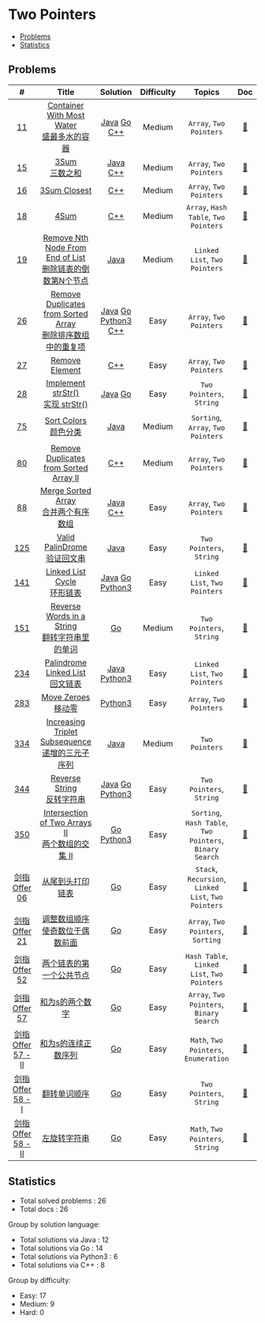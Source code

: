 <!-- omit in toc -->
# Two Pointers

- [Problems](#problems)
- [Statistics](#statistics)

## Problems

| # | Title | Solution | Difficulty | Topics | Doc |
|:----:|:----:|:----:|:----:|:----:|:----:|
| [<span id="problem-11">11</span>](#problem-11 "#11") | [Container With Most Water <br>盛最多水的容器](https://leetcode-cn.com/problems/container-with-most-water/ "https://leetcode-cn.com/problems/container-with-most-water/") | [Java](../../java/src/11.%20ContainerWithMostWater.java "java/src/11.%20ContainerWithMostWater.java") [Go](../../go/src/11.go "go/src/11.go") [C++](../../cpp/src/11.cpp "cpp/src/11.cpp") | Medium | `Array`, `Two Pointers` | [:page_facing_up:](../../docs/11.%20Container%20With%20Most%20Water%20%E7%9B%9B%E6%9C%80%E5%A4%9A%E6%B0%B4%E7%9A%84%E5%AE%B9%E5%99%A8.md "docs/11.%20Container%20With%20Most%20Water%20%E7%9B%9B%E6%9C%80%E5%A4%9A%E6%B0%B4%E7%9A%84%E5%AE%B9%E5%99%A8.md") |
| [<span id="problem-15">15</span>](#problem-15 "#15") | [3Sum <br>三数之和](https://leetcode-cn.com/problems/3sum/ "https://leetcode-cn.com/problems/3sum/") | [Java](../../java/src/15.%203Sum.java "java/src/15.%203Sum.java") [C++](../../cpp/src/15.cpp "cpp/src/15.cpp") | Medium | `Array`, `Two Pointers` | [:page_facing_up:](../../docs/15.%203Sum%20%E4%B8%89%E6%95%B0%E4%B9%8B%E5%92%8C.md "docs/15.%203Sum%20%E4%B8%89%E6%95%B0%E4%B9%8B%E5%92%8C.md") |
| [<span id="problem-16">16</span>](#problem-16 "#16") | [3Sum Closest](https://leetcode.com/problems/3sum-closest/ "https://leetcode.com/problems/3sum-closest/") |  [C++](../../cpp/src/16.cpp "cpp/src/16.cpp") | Medium | `Array`, `Two Pointers` | [:page_facing_up:](../../docs/16.%203Sum%20Closest.md "docs/16.%203Sum%20Closest.md") |
| [<span id="problem-18">18</span>](#problem-18 "#18") | [4Sum](https://leetcode.com/problems/4sum/ "https://leetcode.com/problems/4sum/") |  [C++](../../cpp/src/18.cpp "cpp/src/18.cpp") | Medium | `Array`, `Hash Table`, `Two Pointers` | [:page_facing_up:](../../docs/18.%204Sum.md "docs/18.%204Sum.md") |
| [<span id="problem-19">19</span>](#problem-19 "#19") | [Remove Nth Node From End of List <br>删除链表的倒数第N个节点](https://leetcode-cn.com/problems/remove-nth-node-from-end-of-list/ "https://leetcode-cn.com/problems/remove-nth-node-from-end-of-list/") | [Java](../../java/src/19.%20RemoveNthNodeFromEndOfList.java "java/src/19.%20RemoveNthNodeFromEndOfList.java") | Medium | `Linked List`, `Two Pointers` | [:page_facing_up:](../../docs/19.%20Remove%20Nth%20Node%20From%20End%20of%20List%20%E5%88%A0%E9%99%A4%E9%93%BE%E8%A1%A8%E7%9A%84%E5%80%92%E6%95%B0%E7%AC%ACN%E4%B8%AA%E8%8A%82%E7%82%B9.md "docs/19.%20Remove%20Nth%20Node%20From%20End%20of%20List%20%E5%88%A0%E9%99%A4%E9%93%BE%E8%A1%A8%E7%9A%84%E5%80%92%E6%95%B0%E7%AC%ACN%E4%B8%AA%E8%8A%82%E7%82%B9.md") |
| [<span id="problem-26">26</span>](#problem-26 "#26") | [Remove Duplicates from Sorted Array <br>删除排序数组中的重复项](https://leetcode-cn.com/problems/remove-duplicates-from-sorted-array/ "https://leetcode-cn.com/problems/remove-duplicates-from-sorted-array/") | [Java](../../java/src/26.%20RemoveDuplicatesfromSortedArray.java "java/src/26.%20RemoveDuplicatesfromSortedArray.java") [Go](../../go/src/26.go "go/src/26.go") [Python3](../../py3/26.py "py3/26.py") [C++](../../cpp/src/26.cpp "cpp/src/26.cpp") | Easy | `Array`, `Two Pointers` | [:page_facing_up:](../../docs/26.%20Remove%20Duplicates%20from%20Sorted%20Array%20%E5%88%A0%E9%99%A4%E6%8E%92%E5%BA%8F%E6%95%B0%E7%BB%84%E4%B8%AD%E7%9A%84%E9%87%8D%E5%A4%8D%E9%A1%B9.md "docs/26.%20Remove%20Duplicates%20from%20Sorted%20Array%20%E5%88%A0%E9%99%A4%E6%8E%92%E5%BA%8F%E6%95%B0%E7%BB%84%E4%B8%AD%E7%9A%84%E9%87%8D%E5%A4%8D%E9%A1%B9.md") |
| [<span id="problem-27">27</span>](#problem-27 "#27") | [Remove Element](https://leetcode.com/problems/remove-element/ "https://leetcode.com/problems/remove-element/") |  [C++](../../cpp/src/27.cpp "cpp/src/27.cpp") | Easy | `Array`, `Two Pointers` | [:page_facing_up:](../../docs/27.%20Remove%20Element.md "docs/27.%20Remove%20Element.md") |
| [<span id="problem-28">28</span>](#problem-28 "#28") | [Implement strStr() <br>实现 strStr()](https://leetcode-cn.com/problems/implement-strstr/ "https://leetcode-cn.com/problems/implement-strstr/") | [Java](../../java/src/28.%20ImplementstrStr.java "java/src/28.%20ImplementstrStr.java") [Go](../../go/src/28.go "go/src/28.go") | Easy | `Two Pointers`, `String` | [:page_facing_up:](../../docs/28.%20Implement%20strStr%28%29%20%E5%AE%9E%E7%8E%B0%20strStr%28%29.md "docs/28.%20Implement%20strStr%28%29%20%E5%AE%9E%E7%8E%B0%20strStr%28%29.md") |
| [<span id="problem-75">75</span>](#problem-75 "#75") | [Sort Colors <br>颜色分类](https://leetcode-cn.com/problems/sort-colors/description/ "https://leetcode-cn.com/problems/sort-colors/description/") | [Java](../../java/src/75.%20SortColors.java "java/src/75.%20SortColors.java") | Medium | `Sorting`, `Array`, `Two Pointers` | [:page_facing_up:](../../docs/75.%20Sort%20Colors%20%E9%A2%9C%E8%89%B2%E5%88%86%E7%B1%BB.md "docs/75.%20Sort%20Colors%20%E9%A2%9C%E8%89%B2%E5%88%86%E7%B1%BB.md") |
| [<span id="problem-80">80</span>](#problem-80 "#80") | [Remove Duplicates from Sorted Array II](https://leetcode.com/problems/remove-duplicates-from-sorted-array-ii/ "https://leetcode.com/problems/remove-duplicates-from-sorted-array-ii/") |  [C++](../../cpp/src/80.cpp "cpp/src/80.cpp") | Medium | `Array`, `Two Pointers` | [:page_facing_up:](../../docs/80.%20Remove%20Duplicates%20from%20Sorted%20Array%20II.md "docs/80.%20Remove%20Duplicates%20from%20Sorted%20Array%20II.md") |
| [<span id="problem-88">88</span>](#problem-88 "#88") | [Merge Sorted Array <br>合并两个有序数组](https://leetcode-cn.com/problems/merge-sorted-array/ "https://leetcode-cn.com/problems/merge-sorted-array/") | [Java](../../java/src/88.%20MergeSortedArray.java "java/src/88.%20MergeSortedArray.java") [C++](../../cpp/src/88.cpp "cpp/src/88.cpp") | Easy | `Array`, `Two Pointers` | [:page_facing_up:](../../docs/88.%20Merge%20Sorted%20Array%20%E5%90%88%E5%B9%B6%E4%B8%A4%E4%B8%AA%E6%9C%89%E5%BA%8F%E6%95%B0%E7%BB%84.md "docs/88.%20Merge%20Sorted%20Array%20%E5%90%88%E5%B9%B6%E4%B8%A4%E4%B8%AA%E6%9C%89%E5%BA%8F%E6%95%B0%E7%BB%84.md") |
| [<span id="problem-125">125</span>](#problem-125 "#125") | [Valid PalinDrome <br>验证回文串](https://leetcode-cn.com/problems/valid-palindrome/ "https://leetcode-cn.com/problems/valid-palindrome/") | [Java](../../java/src/125.%20ValidPaliDrome.java "java/src/125.%20ValidPaliDrome.java") | Easy | `Two Pointers`, `String` | [:page_facing_up:](../../docs/125.%20Valid%20PalinDrome%20%E9%AA%8C%E8%AF%81%E5%9B%9E%E6%96%87%E4%B8%B2.md "docs/125.%20Valid%20PalinDrome%20%E9%AA%8C%E8%AF%81%E5%9B%9E%E6%96%87%E4%B8%B2.md") |
| [<span id="problem-141">141</span>](#problem-141 "#141") | [Linked List Cycle <br>环形链表](https://leetcode-cn.com/problems/linked-list-cycle/ "https://leetcode-cn.com/problems/linked-list-cycle/") | [Java](../../java/src/141.%20LinkedListCycle.java "java/src/141.%20LinkedListCycle.java") [Go](../../go/src/141.go "go/src/141.go") [Python3](../../py3/141.py "py3/141.py") | Easy | `Linked List`, `Two Pointers` | [:page_facing_up:](../../docs/141.%20Linked%20List%20Cycle%20%E7%8E%AF%E5%BD%A2%E9%93%BE%E8%A1%A8.md "docs/141.%20Linked%20List%20Cycle%20%E7%8E%AF%E5%BD%A2%E9%93%BE%E8%A1%A8.md") |
| [<span id="problem-151">151</span>](#problem-151 "#151") | [Reverse Words in a String <br>翻转字符串里的单词](https://leetcode-cn.com/problems/reverse-words-in-a-string/ "https://leetcode-cn.com/problems/reverse-words-in-a-string/") |  [Go](../../go/src/151.go "go/src/151.go") | Medium | `Two Pointers`, `String` | [:page_facing_up:](../../docs/151.%20Reverse%20Words%20in%20a%20String%20%E7%BF%BB%E8%BD%AC%E5%AD%97%E7%AC%A6%E4%B8%B2%E9%87%8C%E7%9A%84%E5%8D%95%E8%AF%8D.md "docs/151.%20Reverse%20Words%20in%20a%20String%20%E7%BF%BB%E8%BD%AC%E5%AD%97%E7%AC%A6%E4%B8%B2%E9%87%8C%E7%9A%84%E5%8D%95%E8%AF%8D.md") |
| [<span id="problem-234">234</span>](#problem-234 "#234") | [Palindrome Linked List <br>回文链表](https://leetcode-cn.com/problems/palindrome-linked-list/ "https://leetcode-cn.com/problems/palindrome-linked-list/") | [Java](../../java/src/234.%20PalidromeLinkedList.java "java/src/234.%20PalidromeLinkedList.java") [Python3](../../py3/234.py "py3/234.py") | Easy | `Linked List`, `Two Pointers` | [:page_facing_up:](../../docs/234.%20Palindrome%20Linked%20List%20%E5%9B%9E%E6%96%87%E9%93%BE%E8%A1%A8.md "docs/234.%20Palindrome%20Linked%20List%20%E5%9B%9E%E6%96%87%E9%93%BE%E8%A1%A8.md") |
| [<span id="problem-283">283</span>](#problem-283 "#283") | [Move Zeroes <br>移动零](https://leetcode-cn.com/problems/move-zeroes/ "https://leetcode-cn.com/problems/move-zeroes/") |  [Python3](../../py3/283.py "py3/283.py") | Easy | `Array`, `Two Pointers` | [:page_facing_up:](../../docs/283.%20Move%20Zeroes%20%E7%A7%BB%E5%8A%A8%E9%9B%B6.md "docs/283.%20Move%20Zeroes%20%E7%A7%BB%E5%8A%A8%E9%9B%B6.md") |
| [<span id="problem-334">334</span>](#problem-334 "#334") | [Increasing Triplet Subsequence <br>递增的三元子序列](https://leetcode-cn.com/problems/increasing-triplet-subsequence/ "https://leetcode-cn.com/problems/increasing-triplet-subsequence/") | [Java](../../java/src/334.%20IncreasingTripletSubsequence.java "java/src/334.%20IncreasingTripletSubsequence.java") | Medium | `Two Pointers` | [:page_facing_up:](../../docs/334.%20Increasing%20Triplet%20Subsequence%20%E9%80%92%E5%A2%9E%E7%9A%84%E4%B8%89%E5%85%83%E5%AD%90%E5%BA%8F%E5%88%97.md "docs/334.%20Increasing%20Triplet%20Subsequence%20%E9%80%92%E5%A2%9E%E7%9A%84%E4%B8%89%E5%85%83%E5%AD%90%E5%BA%8F%E5%88%97.md") |
| [<span id="problem-344">344</span>](#problem-344 "#344") | [Reverse String <br>反转字符串](https://leetcode-cn.com/problems/reverse-string/ "https://leetcode-cn.com/problems/reverse-string/") | [Java](../../java/src/344.%20ReverseString.java "java/src/344.%20ReverseString.java") [Go](../../go/src/344.go "go/src/344.go") [Python3](../../py3/344.py "py3/344.py") | Easy | `Two Pointers`, `String` | [:page_facing_up:](../../docs/344.%20Reverse%20String%20%E5%8F%8D%E8%BD%AC%E5%AD%97%E7%AC%A6%E4%B8%B2.md "docs/344.%20Reverse%20String%20%E5%8F%8D%E8%BD%AC%E5%AD%97%E7%AC%A6%E4%B8%B2.md") |
| [<span id="problem-350">350</span>](#problem-350 "#350") | [Intersection of Two Arrays II <br>两个数组的交集 II](https://leetcode-cn.com/problems/intersection-of-two-arrays-ii/ "https://leetcode-cn.com/problems/intersection-of-two-arrays-ii/") |  [Go](../../go/src/350.go "go/src/350.go") [Python3](../../py3/350.py "py3/350.py") | Easy | `Sorting`, `Hash Table`, `Two Pointers`, `Binary Search` | [:page_facing_up:](../../docs/350.%20Intersection%20of%20Two%20Arrays%20II%20%E4%B8%A4%E4%B8%AA%E6%95%B0%E7%BB%84%E7%9A%84%E4%BA%A4%E9%9B%86%20II.md "docs/350.%20Intersection%20of%20Two%20Arrays%20II%20%E4%B8%A4%E4%B8%AA%E6%95%B0%E7%BB%84%E7%9A%84%E4%BA%A4%E9%9B%86%20II.md") |
| [<span id="problem-剑指-Offer-06">剑指 Offer 06</span>](#problem-剑指-Offer-06 "#剑指 Offer 06") | [从尾到头打印链表](https://leetcode-cn.com/problems/cong-wei-dao-tou-da-yin-lian-biao-lcof/ "https://leetcode-cn.com/problems/cong-wei-dao-tou-da-yin-lian-biao-lcof/") |  [Go](../../go/src/%E5%89%91%E6%8C%87_Offer_06.go "go/src/%E5%89%91%E6%8C%87_Offer_06.go") | Easy | `Stack`, `Recursion`, `Linked List`, `Two Pointers` | [:page_facing_up:](../../docs/%E5%89%91%E6%8C%87%20Offer%2006.%20%E4%BB%8E%E5%B0%BE%E5%88%B0%E5%A4%B4%E6%89%93%E5%8D%B0%E9%93%BE%E8%A1%A8.md "docs/%E5%89%91%E6%8C%87%20Offer%2006.%20%E4%BB%8E%E5%B0%BE%E5%88%B0%E5%A4%B4%E6%89%93%E5%8D%B0%E9%93%BE%E8%A1%A8.md") |
| [<span id="problem-剑指-Offer-21">剑指 Offer 21</span>](#problem-剑指-Offer-21 "#剑指 Offer 21") | [调整数组顺序使奇数位于偶数前面](https://leetcode-cn.com/problems/diao-zheng-shu-zu-shun-xu-shi-qi-shu-wei-yu-ou-shu-qian-mian-lcof/ "https://leetcode-cn.com/problems/diao-zheng-shu-zu-shun-xu-shi-qi-shu-wei-yu-ou-shu-qian-mian-lcof/") |  [Go](../../go/src/%E5%89%91%E6%8C%87_Offer_21.go "go/src/%E5%89%91%E6%8C%87_Offer_21.go") | Easy | `Array`, `Two Pointers`, `Sorting` | [:page_facing_up:](../../docs/%E5%89%91%E6%8C%87%20Offer%2021.%20%E8%B0%83%E6%95%B4%E6%95%B0%E7%BB%84%E9%A1%BA%E5%BA%8F%E4%BD%BF%E5%A5%87%E6%95%B0%E4%BD%8D%E4%BA%8E%E5%81%B6%E6%95%B0%E5%89%8D%E9%9D%A2.md "docs/%E5%89%91%E6%8C%87%20Offer%2021.%20%E8%B0%83%E6%95%B4%E6%95%B0%E7%BB%84%E9%A1%BA%E5%BA%8F%E4%BD%BF%E5%A5%87%E6%95%B0%E4%BD%8D%E4%BA%8E%E5%81%B6%E6%95%B0%E5%89%8D%E9%9D%A2.md") |
| [<span id="problem-剑指-Offer-52">剑指 Offer 52</span>](#problem-剑指-Offer-52 "#剑指 Offer 52") | [两个链表的第一个公共节点](https://leetcode-cn.com/problems/liang-ge-lian-biao-de-di-yi-ge-gong-gong-jie-dian-lcof/ "https://leetcode-cn.com/problems/liang-ge-lian-biao-de-di-yi-ge-gong-gong-jie-dian-lcof/") |  [Go](../../go/src/%E5%89%91%E6%8C%87_Offer_52.go "go/src/%E5%89%91%E6%8C%87_Offer_52.go") | Easy | `Hash Table`, `Linked List`, `Two Pointers` | [:page_facing_up:](../../docs/%E5%89%91%E6%8C%87%20Offer%2052.%20%E4%B8%A4%E4%B8%AA%E9%93%BE%E8%A1%A8%E7%9A%84%E7%AC%AC%E4%B8%80%E4%B8%AA%E5%85%AC%E5%85%B1%E8%8A%82%E7%82%B9.md "docs/%E5%89%91%E6%8C%87%20Offer%2052.%20%E4%B8%A4%E4%B8%AA%E9%93%BE%E8%A1%A8%E7%9A%84%E7%AC%AC%E4%B8%80%E4%B8%AA%E5%85%AC%E5%85%B1%E8%8A%82%E7%82%B9.md") |
| [<span id="problem-剑指-Offer-57">剑指 Offer 57</span>](#problem-剑指-Offer-57 "#剑指 Offer 57") | [和为s的两个数字](https://leetcode-cn.com/problems/he-wei-sde-liang-ge-shu-zi-lcof/ "https://leetcode-cn.com/problems/he-wei-sde-liang-ge-shu-zi-lcof/") |  [Go](../../go/src/%E5%89%91%E6%8C%87_Offer_57.go "go/src/%E5%89%91%E6%8C%87_Offer_57.go") | Easy | `Array`, `Two Pointers`, `Binary Search` | [:page_facing_up:](../../docs/%E5%89%91%E6%8C%87%20Offer%2057.%20%E5%92%8C%E4%B8%BAs%E7%9A%84%E4%B8%A4%E4%B8%AA%E6%95%B0%E5%AD%97.md "docs/%E5%89%91%E6%8C%87%20Offer%2057.%20%E5%92%8C%E4%B8%BAs%E7%9A%84%E4%B8%A4%E4%B8%AA%E6%95%B0%E5%AD%97.md") |
| [<span id="problem-剑指-Offer-57---II">剑指 Offer 57 - II</span>](#problem-剑指-Offer-57---II "#剑指 Offer 57 - II") | [和为s的连续正数序列](https://leetcode-cn.com/problems/he-wei-sde-lian-xu-zheng-shu-xu-lie-lcof/ "https://leetcode-cn.com/problems/he-wei-sde-lian-xu-zheng-shu-xu-lie-lcof/") |  [Go](../../go/src/%E5%89%91%E6%8C%87_Offer_57_-_II.go "go/src/%E5%89%91%E6%8C%87_Offer_57_-_II.go") | Easy | `Math`, `Two Pointers`, `Enumeration` | [:page_facing_up:](../../docs/%E5%89%91%E6%8C%87%20Offer%2057%20-%20II.%20%E5%92%8C%E4%B8%BAs%E7%9A%84%E8%BF%9E%E7%BB%AD%E6%AD%A3%E6%95%B0%E5%BA%8F%E5%88%97.md "docs/%E5%89%91%E6%8C%87%20Offer%2057%20-%20II.%20%E5%92%8C%E4%B8%BAs%E7%9A%84%E8%BF%9E%E7%BB%AD%E6%AD%A3%E6%95%B0%E5%BA%8F%E5%88%97.md") |
| [<span id="problem-剑指-Offer-58---I">剑指 Offer 58 - I</span>](#problem-剑指-Offer-58---I "#剑指 Offer 58 - I") | [翻转单词顺序](https://leetcode-cn.com/problems/fan-zhuan-dan-ci-shun-xu-lcof/ "https://leetcode-cn.com/problems/fan-zhuan-dan-ci-shun-xu-lcof/") |  [Go](../../go/src/%E5%89%91%E6%8C%87_Offer_58_-_I.go "go/src/%E5%89%91%E6%8C%87_Offer_58_-_I.go") | Easy | `Two Pointers`, `String` | [:page_facing_up:](../../docs/%E5%89%91%E6%8C%87%20Offer%2058%20-%20I.%20%E7%BF%BB%E8%BD%AC%E5%8D%95%E8%AF%8D%E9%A1%BA%E5%BA%8F.md "docs/%E5%89%91%E6%8C%87%20Offer%2058%20-%20I.%20%E7%BF%BB%E8%BD%AC%E5%8D%95%E8%AF%8D%E9%A1%BA%E5%BA%8F.md") |
| [<span id="problem-剑指-Offer-58---II">剑指 Offer 58 - II</span>](#problem-剑指-Offer-58---II "#剑指 Offer 58 - II") | [左旋转字符串](https://leetcode-cn.com/problems/zuo-xuan-zhuan-zi-fu-chuan-lcof/ "https://leetcode-cn.com/problems/zuo-xuan-zhuan-zi-fu-chuan-lcof/") |  [Go](../../go/src/%E5%89%91%E6%8C%87_Offer_58_-_II.go "go/src/%E5%89%91%E6%8C%87_Offer_58_-_II.go") | Easy | `Math`, `Two Pointers`, `String` | [:page_facing_up:](../../docs/%E5%89%91%E6%8C%87%20Offer%2058%20-%20II.%20%E5%B7%A6%E6%97%8B%E8%BD%AC%E5%AD%97%E7%AC%A6%E4%B8%B2.md "docs/%E5%89%91%E6%8C%87%20Offer%2058%20-%20II.%20%E5%B7%A6%E6%97%8B%E8%BD%AC%E5%AD%97%E7%AC%A6%E4%B8%B2.md") |


## Statistics

- Total solved problems : 26
- Total docs : 26

Group by solution language:
- Total solutions via Java : 12
- Total solutions via Go : 14
- Total solutions via Python3 : 6
- Total solutions via C++ : 8

Group by difficulty:
- Easy: 17
- Medium: 9
- Hard: 0